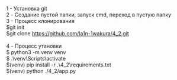 1 - Установка git <br/>
2 - Создание пустой папки, запуск cmd, переход в пустую папку <br/>
3 - Процесс клонирования <br/>
$git init <br/>
$git clone https://github.com/la1n-1wakura/4_2.git <br/>
<br/>
4 - Процесс утановки <br/>
$ python3 -m venv venv <br/>
$ .\venv\Scripts\activate <br/>
$(venv) pip install -r .\4_2\requirements.txt <br/>
$(venv) python ./4_2/app.py <br/>
